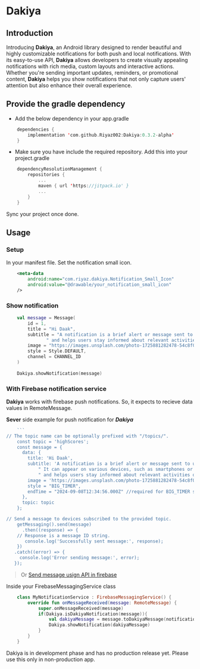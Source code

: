 
# Dakiya
## Introduction
Introducing **Dakiya**, an Android library designed to render beautiful and highly customizable notifications for both push and local notifications. With its easy-to-use API, **Dakiya** allows developers to create visually appealing notifications with rich media, custom layouts and interactive actions. Whether you're sending important updates, reminders, or promotional content, **Dakiya** helps you show notifications that not only capture users' attention but also enhance their overall experience.

## Provide the gradle dependency

- Add the below dependency in your app.gradle
```kotlin
    dependencies {
        implementation 'com.github.Riyaz002:Dakiya:0.3.2-alpha'
    }
```
- Make sure you have include the required repository.  Add this into your project.gradle
```kotlin
    dependencyResolutionManagement {
		repositories {
            ...
			maven { url 'https://jitpack.io' }
            ...
		}
    }
```
Sync your project once done.

## Usage
### Setup
In your manifest file. Set the notification small icon.
```xml
	<meta-data 
		android:name="com.riyaz.dakiya.Notification_Small_Icon"
		android:value="@drawable/your_notification_small_icon"
	/>
```

### Show notification
```kotlin
    val message = Message(  
        id = 1,  
        title = "Hi Daak",  
		subtitle = "A notification is a brief alert or message sent to users to inform them of updates, reminders, or important events." +  
	           " and helps users stay informed about relevant activities or changes without needing to constantly check the application or service manually.",  
		image = "https://images.unsplash.com/photo-1725881282478-54c8f001e0a0?q=80&w=1858&auto=format&fit=crop&ixlib=rb-4.0.3&ixid=M3wxMjA3fDB8MHxwaG90by1wYWdlfHx8fGVufDB8fHx8fA%3D%3D",  
		style = Style.DEFAULT,
		channel = CHANNEL_ID
	)
	
    Dakiya.showNotification(message)	
```

### With Firebase notification service
**Dakiya** works with firebase push notifications. So, it expects to recieve data values in RemoteMessage.

**Sever** side example for push notification for ***Dakiya***

```js
	```
// The topic name can be optionally prefixed with "/topics/".
    const topic = 'highScores';
    const message = {
      data: {
        title: 'Hi Daak',
        subtitle: 'A notification is a brief alert or message sent to users to inform them of updates, reminders, or important events' +  
            " It can appear on various devices, such as smartphones or computers," +  
            " and helps users stay informed about relevant activities or changes without needing to constantly check the application or service manually.",
		image = 'https://images.unsplash.com/photo-1725881282478-54c8f001e0a0?q=80&w=1858&auto=format&fit=crop&ixlib=rb-4.0.3&ixid=M3wxMjA3fDB8MHxwaG90by1wYWdlfHx8fGVufDB8fHx8fA%3D%3D',
		style = "BIG_TIMER",
		endTime = "2024-09-08T12:34:56.000Z" //required for BIG_TIMER style
      },
      topic: topic
    };

// Send a message to devices subscribed to the provided topic.
    getMessaging().send(message)
      .then((response) => {
    // Response is a message ID string.
       console.log('Successfully sent message:', response);
    })
   .catch((error) => {
     console.log('Error sending message:', error);
   });
```
> Or [Send message usign API in firebase](https://firebase.google.com/docs/cloud-messaging/migrate-v1)

Inside your FirebaseMessagingService class
```kotlin
    class MyNotificationService : FirebaseMessagingService() {  
        override fun onMessageReceived(message: RemoteMessage) {  
            super.onMessageReceived(message)
            if(Dakiya.isDakiyaNotification(message)){
		        val dakiyaMessage = message.toDakiyaMessage(notificationId = 10)
		        Dakiya.showNotification(dakiyaMessage)
            }
        }
    }
```

Dakiya is in development phase and has no production release yet. Please use this only in non-production app.
